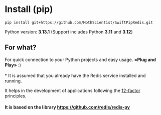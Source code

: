 # Install (pip)

`pip install git+https://github.com/MothScientist/SwiftPipRedis.git`

Python version: __3.13.1__ (Support includes Python __3.11__ and __3.12__)

## For what?

For quick connection to your Python projects and easy usage. __«Plug and Play»__ :)</br></br>
\* It is assumed that you already have the Redis service installed and running.

It helps in the development of applications following the [12-factor](https://12factor.net/) principles.

#### It is based on the library https://github.com/redis/redis-py